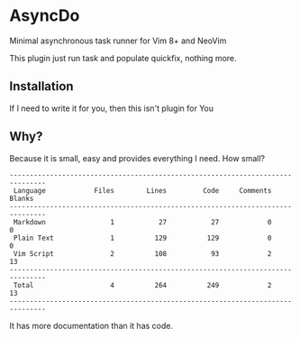 # AsyncDo

Minimal asynchronous task runner for Vim 8+ and NeoVim

This plugin just run task and populate quickfix, nothing more.

## Installation

If I need to write it for you, then this isn't plugin for You

## Why?

Because it is small, easy and provides everything I need. How small?

```
-------------------------------------------------------------------------------
 Language            Files        Lines         Code     Comments       Blanks
-------------------------------------------------------------------------------
 Markdown                1           27           27            0            0
 Plain Text              1          129          129            0            0
 Vim Script              2          108           93            2           13
-------------------------------------------------------------------------------
 Total                   4          264          249            2           13
-------------------------------------------------------------------------------
```

It has more documentation than it has code.
